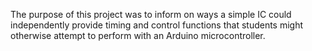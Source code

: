 The purpose of this project was to inform on ways a simple IC could independently provide timing and control functions that students might otherwise attempt to perform with an Arduino microcontroller.